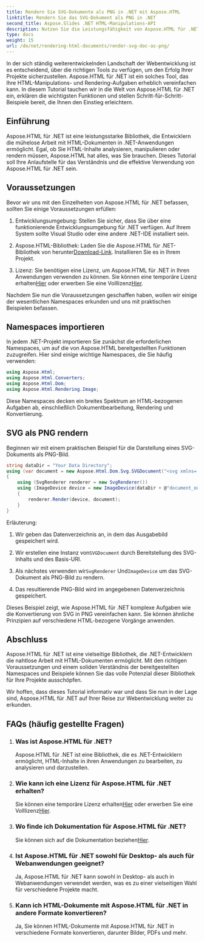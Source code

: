 ```yaml
---
title: Rendern Sie SVG-Dokumente als PNG in .NET mit Aspose.HTML
linktitle: Rendern Sie das SVG-Dokument als PNG in .NET
second_title: Aspose.Slides .NET HTML-Manipulations-API
description: Nutzen Sie die Leistungsfähigkeit von Aspose.HTML für .NET! Erfahren Sie, wie Sie SVG-Dokumente mühelos als PNG rendern. Tauchen Sie ein in Schritt-für-Schritt-Beispiele und FAQs. Jetzt loslegen!
type: docs
weight: 15
url: /de/net/rendering-html-documents/render-svg-doc-as-png/
---
```


In der sich ständig weiterentwickelnden Landschaft der Webentwicklung ist es entscheidend, über die richtigen Tools zu verfügen, um den Erfolg Ihrer Projekte sicherzustellen. Aspose.HTML für .NET ist ein solches Tool, das Ihre HTML-Manipulations- und Rendering-Aufgaben erheblich vereinfachen kann. In diesem Tutorial tauchen wir in die Welt von Aspose.HTML für .NET ein, erklären die wichtigsten Funktionen und stellen Schritt-für-Schritt-Beispiele bereit, die Ihnen den Einstieg erleichtern.

## Einführung

Aspose.HTML für .NET ist eine leistungsstarke Bibliothek, die Entwicklern die mühelose Arbeit mit HTML-Dokumenten in .NET-Anwendungen ermöglicht. Egal, ob Sie HTML-Inhalte analysieren, manipulieren oder rendern müssen, Aspose.HTML hat alles, was Sie brauchen. Dieses Tutorial soll Ihre Anlaufstelle für das Verständnis und die effektive Verwendung von Aspose.HTML für .NET sein.

## Voraussetzungen

Bevor wir uns mit den Einzelheiten von Aspose.HTML für .NET befassen, sollten Sie einige Voraussetzungen erfüllen:

1. Entwicklungsumgebung: Stellen Sie sicher, dass Sie über eine funktionierende Entwicklungsumgebung für .NET verfügen. Auf Ihrem System sollte Visual Studio oder eine andere .NET-IDE installiert sein.

2.  Aspose.HTML-Bibliothek: Laden Sie die Aspose.HTML für .NET-Bibliothek von herunter[Download-Link](https://releases.aspose.com/html/net/). Installieren Sie es in Ihrem Projekt.

3.  Lizenz: Sie benötigen eine Lizenz, um Aspose.HTML für .NET in Ihren Anwendungen verwenden zu können. Sie können eine temporäre Lizenz erhalten[Hier](https://purchase.aspose.com/temporary-license/) oder erwerben Sie eine Volllizenz[Hier](https://purchase.aspose.com/buy).

Nachdem Sie nun die Voraussetzungen geschaffen haben, wollen wir einige der wesentlichen Namespaces erkunden und uns mit praktischen Beispielen befassen.

## Namespaces importieren

In jedem .NET-Projekt importieren Sie zunächst die erforderlichen Namespaces, um auf die von Aspose.HTML bereitgestellten Funktionen zuzugreifen. Hier sind einige wichtige Namespaces, die Sie häufig verwenden:

```csharp
using Aspose.Html;
using Aspose.Html.Converters;
using Aspose.Html.Dom;
using Aspose.Html.Rendering.Image;
```

Diese Namespaces decken ein breites Spektrum an HTML-bezogenen Aufgaben ab, einschließlich Dokumentbearbeitung, Rendering und Konvertierung.

## SVG als PNG rendern

Beginnen wir mit einem praktischen Beispiel für die Darstellung eines SVG-Dokuments als PNG-Bild.

```csharp
string dataDir = "Your Data Directory";
using (var document = new Aspose.Html.Dom.Svg.SVGDocument("<svg xmlns='http://www.w3.org/2000/svg'><circle cx='50' cy='50' r='40'/></svg>", @"c:\work\"))
{
    using (SvgRenderer renderer = new SvgRenderer())
    using (ImageDevice device = new ImageDevice(dataDir + @"document_out.png"))
    {
        renderer.Render(device, document);
    }
}
```

Erläuterung:

1. Wir geben das Datenverzeichnis an, in dem das Ausgabebild gespeichert wird.

2.  Wir erstellen eine Instanz von`SVGDocument` durch Bereitstellung des SVG-Inhalts und des Basis-URI.

3.  Als nächstes verwenden wir`SvgRenderer` Und`ImageDevice` um das SVG-Dokument als PNG-Bild zu rendern.

4. Das resultierende PNG-Bild wird im angegebenen Datenverzeichnis gespeichert.

Dieses Beispiel zeigt, wie Aspose.HTML für .NET komplexe Aufgaben wie die Konvertierung von SVG in PNG vereinfachen kann. Sie können ähnliche Prinzipien auf verschiedene HTML-bezogene Vorgänge anwenden.

## Abschluss

Aspose.HTML für .NET ist eine vielseitige Bibliothek, die .NET-Entwicklern die nahtlose Arbeit mit HTML-Dokumenten ermöglicht. Mit den richtigen Voraussetzungen und einem soliden Verständnis der bereitgestellten Namespaces und Beispiele können Sie das volle Potenzial dieser Bibliothek für Ihre Projekte ausschöpfen.

Wir hoffen, dass dieses Tutorial informativ war und dass Sie nun in der Lage sind, Aspose.HTML für .NET auf Ihrer Reise zur Webentwicklung weiter zu erkunden.

## FAQs (häufig gestellte Fragen)

1. ### Was ist Aspose.HTML für .NET?
   Aspose.HTML für .NET ist eine Bibliothek, die es .NET-Entwicklern ermöglicht, HTML-Inhalte in ihren Anwendungen zu bearbeiten, zu analysieren und darzustellen.

2. ### Wie kann ich eine Lizenz für Aspose.HTML für .NET erhalten?
    Sie können eine temporäre Lizenz erhalten[Hier](https://purchase.aspose.com/temporary-license/) oder erwerben Sie eine Volllizenz[Hier](https://purchase.aspose.com/buy).

3. ### Wo finde ich Dokumentation für Aspose.HTML für .NET?
    Sie können sich auf die Dokumentation beziehen[Hier](https://reference.aspose.com/html/net/).

4. ### Ist Aspose.HTML für .NET sowohl für Desktop- als auch für Webanwendungen geeignet?
   Ja, Aspose.HTML für .NET kann sowohl in Desktop- als auch in Webanwendungen verwendet werden, was es zu einer vielseitigen Wahl für verschiedene Projekte macht.

5. ### Kann ich HTML-Dokumente mit Aspose.HTML für .NET in andere Formate konvertieren?
   Ja, Sie können HTML-Dokumente mit Aspose.HTML für .NET in verschiedene Formate konvertieren, darunter Bilder, PDFs und mehr.
